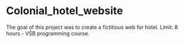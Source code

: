 # Colonial_hotel_website
The goal of this project was to create a fictitious web for hotel. Limit: 8 hours - VŠB programming course.
